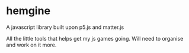 # hemgine
A javascript library built upon p5.js and matter.js 

All the little tools that helps get my js games going.
Will need to organise and work on it more.
